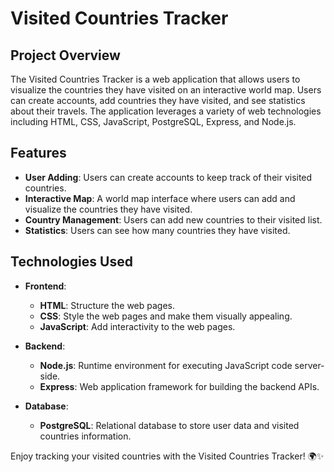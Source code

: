 # Visited Countries Tracker

## Project Overview

The Visited Countries Tracker is a web application that allows users to visualize the countries they have visited on an interactive world map. Users can create accounts, add countries they have visited, and see statistics about their travels. The application leverages a variety of web technologies including HTML, CSS, JavaScript, PostgreSQL, Express, and Node.js.

## Features

- **User Adding**: Users can create accounts to keep track of their visited countries.
- **Interactive Map**: A world map interface where users can add and visualize the countries they have visited.
- **Country Management**: Users can add new countries to their visited list.
- **Statistics**: Users can see how many countries they have visited.

## Technologies Used

- **Frontend**:
  - **HTML**: Structure the web pages.
  - **CSS**: Style the web pages and make them visually appealing.
  - **JavaScript**: Add interactivity to the web pages.

- **Backend**:
  - **Node.js**: Runtime environment for executing JavaScript code server-side.
  - **Express**: Web application framework for building the backend APIs.

- **Database**:
  - **PostgreSQL**: Relational database to store user data and visited countries information.

Enjoy tracking your visited countries with the Visited Countries Tracker! 🌍✨
